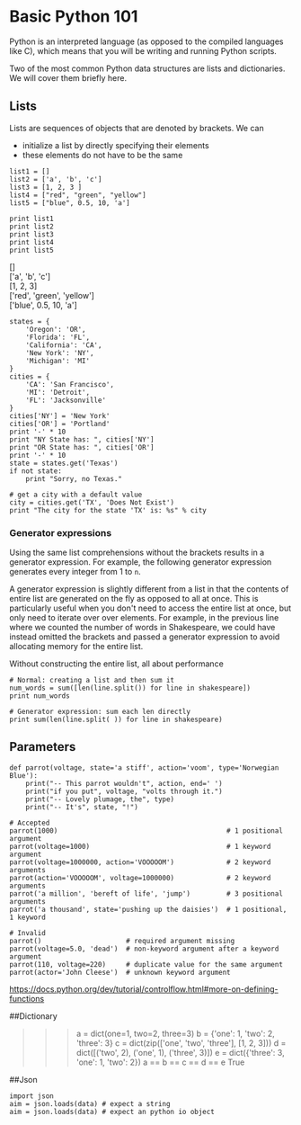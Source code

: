 # Basic Python 101  

Python is an interpreted language (as opposed to the compiled languages like C), which means that you will be writing and running Python scripts. 

Two of the most common Python data structures are lists and dictionaries. We will cover them briefly here.   
  
## Lists  
  
Lists are sequences of objects that are denoted by brackets. We can  
* initialize a list by directly specifying their elements  
* these elements do not have to be the same  

```
list1 = []
list2 = ['a', 'b', 'c']
list3 = [1, 2, 3 ]
list4 = ["red", "green", "yellow"]
list5 = ["blue", 0.5, 10, 'a']

print list1
print list2
print list3
print list4
print list5
```
[]  
['a', 'b', 'c']  
[1, 2, 3]  
['red', 'green', 'yellow']  
['blue', 0.5, 10, 'a']  



```
states = {
    'Oregon': 'OR',
    'Florida': 'FL',
    'California': 'CA',
    'New York': 'NY',
    'Michigan': 'MI'
}
cities = {
    'CA': 'San Francisco',
    'MI': 'Detroit',
    'FL': 'Jacksonville'
}
cities['NY'] = 'New York'
cities['OR'] = 'Portland'
print '-' * 10
print "NY State has: ", cities['NY']
print "OR State has: ", cities['OR']
print '-' * 10
state = states.get('Texas')
if not state:
    print "Sorry, no Texas."

# get a city with a default value
city = cities.get('TX', 'Does Not Exist')
print "The city for the state 'TX' is: %s" % city
```


### Generator expressions
Using the same list comprehensions without the brackets results in a generator expression. For example, the following generator expression generates every integer from 1 to `n`.

A generator expression is slightly different from a list in that the contents of entire list are generated on the fly as opposed to all at once. This is particularly useful when you don't need to access the entire list at once, but only need to iterate over over elements. For example, in the previous line where we counted the number of words in Shakespeare, we could have instead omitted the brackets and passed a generator expression to avoid allocating memory for the entire list. 

Without constructing the entire list, all about performance  
```
# Normal: creating a list and then sum it
num_words = sum([len(line.split()) for line in shakespeare])
print num_words
  
# Generator expression: sum each len directly  
print sum(len(line.split( )) for line in shakespeare)  
```


## Parameters
```
def parrot(voltage, state='a stiff', action='voom', type='Norwegian Blue'):
    print("-- This parrot wouldn't", action, end=' ')
    print("if you put", voltage, "volts through it.")
    print("-- Lovely plumage, the", type)
    print("-- It's", state, "!")
    
# Accepted
parrot(1000)                                          # 1 positional argument
parrot(voltage=1000)                                  # 1 keyword argument
parrot(voltage=1000000, action='VOOOOOM')             # 2 keyword arguments
parrot(action='VOOOOOM', voltage=1000000)             # 2 keyword arguments
parrot('a million', 'bereft of life', 'jump')         # 3 positional arguments
parrot('a thousand', state='pushing up the daisies')  # 1 positional, 1 keyword

# Invalid
parrot()                     # required argument missing
parrot(voltage=5.0, 'dead')  # non-keyword argument after a keyword argument
parrot(110, voltage=220)     # duplicate value for the same argument
parrot(actor='John Cleese')  # unknown keyword argument
```
https://docs.python.org/dev/tutorial/controlflow.html#more-on-defining-functions  

##Dictionary

>>> a = dict(one=1, two=2, three=3)
>>> b = {'one': 1, 'two': 2, 'three': 3}
>>> c = dict(zip(['one', 'two', 'three'], [1, 2, 3]))
>>> d = dict([('two', 2), ('one', 1), ('three', 3)])
>>> e = dict({'three': 3, 'one': 1, 'two': 2})
>>> a == b == c == d == e
True


##Json
```
import json
aim = json.loads(data) # expect a string 
aim = json.loads(data) # expect an python io object
```

